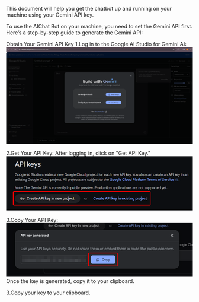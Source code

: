 This document will help you get the chatbot up and running on your machine using your Gemini API key.

To use the AIChat Bot on your machine, you need to set the Gemini API first. Here’s a step-by-step guide to generate the Gemini API:

 Obtain Your Gemini API Key
1.Log in to the Google AI Studio for Gemini AI:
   ![alt text](image.png)

2.Get Your API Key:
After logging in, click on "Get API Key."
![alt text](shot2.png)

3.Copy Your API Key:
![alt text](shot3.png)
Once the key is generated, copy it to your clipboard.














3.Copy your key to your clipboard.